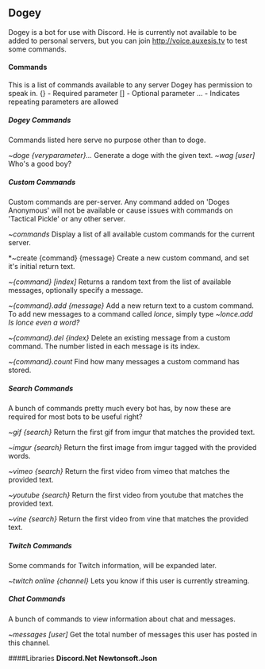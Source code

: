 ## Dogey
Dogey is a bot for use with Discord. He is currently not available to be added to personal servers, but you can join http://voice.auxesis.tv to test some commands.


#### Commands
This is a list of commands available to any server Dogey has permission to speak in.
{} - Required parameter
[] - Optional parameter
... - Indicates repeating parameters are allowed

##### Dogey Commands
Commands listed here serve no purpose other than to doge.

*~doge {veryparameter}...*
Generate a doge with the given text.
*~wag [user]*
Who's a good boy?


##### Custom Commands
Custom commands are per-server. Any command added on 'Doges Anonymous' will not be available or cause issues with commands on 'Tactical Pickle' or any other server.

*~commands*
Display a list of all available custom commands for the current server.

*~create {command} {message}
Create a new custom command, and set it's initial return text.

*~{command} [index]*
Returns a random text from the list of available messages, optionally specify a message.

*~{command}.add {message}*
Add a new return text to a custom command. To add new messages to a command called *lonce*, simply type *~lonce.add Is lonce even a word?*

*~{command}.del {index}*
Delete an existing message from a custom command. The number listed in each message is its index.

*~{command}.count*
Find how many messages a custom command has stored.


##### Search Commands
A bunch of commands pretty much every bot has, by now these are required for most bots to be useful right?

*~gif {search}*
Return the first gif from imgur that matches the provided text.

*~imgur {search}*
Return the first image from imgur tagged with the provided words.

*~vimeo {search}*
Return the first video from vimeo that matches the provided text.

*~youtube {search}*
Return the first video from youtube that matches the provided text.

*~vine {search}*
Return the first video from vine that matches the provided text.


##### Twitch Commands
Some commands for Twitch information, will be expanded later.

*~twitch online {channel}*
Lets you know if this user is currently streaming.


##### Chat Commands
A bunch of commands to view information about chat and messages.

*~messages [user]*
Get the total number of messages this user has posted in this channel.


####Libraries
**Discord.Net**
**Newtonsoft.Json**

